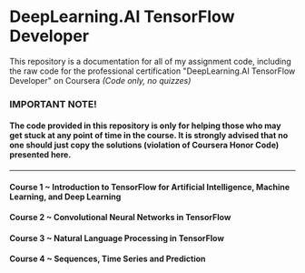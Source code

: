 # DeepLearning.AI TensorFlow Developer

This repository is a documentation for all of my assignment code, including the raw code for the professional certification "DeepLearning.AI TensorFlow Developer" on Coursera
*(Code only, no quizzes)*
### IMPORTANT NOTE!
#### The code provided in this repository is only for helping those who may get stuck at any point of time in the course. It is strongly advised that no one should just copy the solutions (violation of Coursera Honor Code) presented here.
------

#### Course 1 ~ Introduction to TensorFlow for Artificial Intelligence, Machine Learning, and Deep Learning

#### Course 2 ~ Convolutional Neural Networks in TensorFlow

#### Course 3 ~ Natural Language Processing in TensorFlow

#### Course 4 ~ Sequences, Time Series and Prediction
